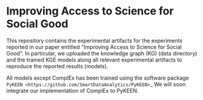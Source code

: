 # Improving Access to Science for Social Good

This repository contains the experimental artifacts for the experiments reported in our paper entitled
"Improving Access to Science for Social Good". In particular, we uploaded the knowledge graph (KG) (data directory)
and the trained KGE models along all relevant experimental artifacts to reproduce the reported results (models).  

All models except ComplEx has been trained using the software package `PyKEEN <https://github.com/SmartDataAnalytics/PyKEEN>`_
We will soon integrate our implementation of ComplEx to PyKEEN.